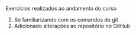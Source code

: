 Exercícios realizados ao andamento do curso
1. Se familiarizando com os comandos do git 
2. Adicionado alterações ao repositório no GitHub
